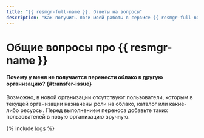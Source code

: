 ```yaml
---
title: "{{ resmgr-full-name }}. Ответы на вопросы"
description: "Как получить логи моей работы в сервисе {{ resmgr-full-name }}? Ответы на этот и другие вопросы в данной статье."
---
```


# Общие вопросы про {{ resmgr-name }}

#### Почему у меня не получается перенести облако в другую организацию? {#transfer-issue}

Возможно, в новой организации отсутствуют пользователи, которым в текущей организации назначены роли на облако, каталог или какие-либо ресурсы. Перед выполнением переноса добавьте таких пользователей в новую организацию вручную.

{% include [logs](../../_qa/logs.md) %}

